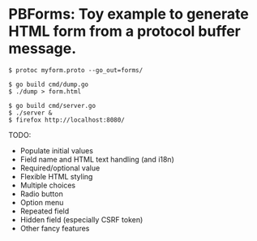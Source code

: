 # PBForms: Toy example to generate HTML form from a protocol buffer message.


    $ protoc myform.proto --go_out=forms/
    
    $ go build cmd/dump.go
    $ ./dump > form.html

    $ go build cmd/server.go
    $ ./server &
    $ firefox http://localhost:8080/


TODO:

* Populate initial values
* Field name and HTML text handling (and i18n)
* Required/optional value
* Flexible HTML styling
* Multiple choices
* Radio button
* Option menu
* Repeated field
* Hidden field (especially CSRF token)
* Other fancy features
